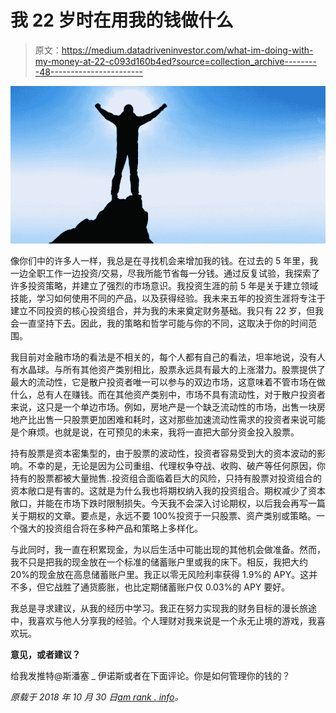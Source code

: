 # 我 22 岁时在用我的钱做什么

> 原文：<https://medium.datadriveninvestor.com/what-im-doing-with-my-money-at-22-c093d160b4ed?source=collection_archive---------48----------------------->

![](img/b30fa83646b65da152b1e25e6820c09d.png)

像你们中的许多人一样，我总是在寻找机会来增加我的钱。在过去的 5 年里，我一边全职工作一边投资/交易，尽我所能节省每一分钱。通过反复试验，我探索了许多投资策略，并建立了强烈的市场意识。我投资生涯的前 5 年是关于建立领域技能，学习如何使用不同的产品，以及获得经验。我未来五年的投资生涯将专注于建立不同投资的核心投资组合，并为我的未来奠定财务基础。我只有 22 岁，但我会一直坚持下去。因此，我的策略和哲学可能与你的不同，这取决于你的时间范围。

我目前对金融市场的看法是不相关的，每个人都有自己的看法，坦率地说，没有人有水晶球。与所有其他资产类别相比，股票永远具有最大的上涨潜力。股票提供了最大的流动性，它是散户投资者唯一可以参与的双边市场，这意味着不管市场在做什么，总有人在赚钱。而在其他资产类别中，市场不具有流动性，对于散户投资者来说，这只是一个单边市场。例如，房地产是一个缺乏流动性的市场，出售一块房地产比出售一只股票更加困难和耗时，这对那些加速流动性需求的投资者来说可能是个麻烦。也就是说，在可预见的未来，我将一直把大部分资金投入股票。

持有股票是资本密集型的，由于股票的波动性，投资者容易受到大的资本波动的影响。不幸的是，无论是因为公司重组、代理权争夺战、收购、破产等任何原因，你持有的股票都被大量抛售..投资组合面临着巨大的风险，只持有股票对投资组合的资本敞口是有害的。这就是为什么我也将期权纳入我的投资组合。期权减少了资本敞口，并能在市场下跌时限制损失。今天我不会深入讨论期权，以后我会再写一篇关于期权的文章。要点是，永远不要 100%投资于一只股票、资产类别或策略。一个强大的投资组合将在多种产品和策略上多样化。

与此同时，我一直在积累现金，为以后生活中可能出现的其他机会做准备。然而，我不只是把我的现金放在一个标准的储蓄账户里或我的床下。相反，我把大约 20%的现金放在高息储蓄账户里。我正以零无风险利率获得 1.9%的 APY。这并不多，但它战胜了通货膨胀，也比定期储蓄账户仅 0.03%的 APY 要好。

我总是寻求建议，从我的经历中学习。我正在努力实现我的财务目标的漫长旅途中，我喜欢与他人分享我的经验。个人理财对我来说是一个永无止境的游戏，我喜欢玩。

**意见，或者建议？**

给我发推特@斯潘塞 _ 伊诺斯或者在下面评论。你是如何管理你的钱的？

*原载于 2018 年 10 月 30 日*[*am rank . info*](https://amrank.info/2018/10/30/what-im-doing-with-my-money-at-22-spence-medium/)*。*
